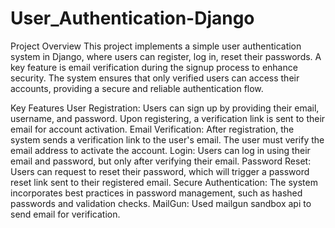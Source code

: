 # User_Authentication-Django

Project Overview
This project implements a simple user authentication system in Django, where users can register, log in, reset their passwords. A key feature is email verification during the signup process to enhance security. The system ensures that only verified users can access their accounts, providing a secure and reliable authentication flow.

Key Features
User Registration: Users can sign up by providing their email, username, and password. Upon registering, a verification link is sent to their email for account activation.
Email Verification: After registration, the system sends a verification link to the user's email. The user must verify the email address to activate the account.
Login: Users can log in using their email and password, but only after verifying their email.
Password Reset: Users can request to reset their password, which will trigger a password reset link sent to their registered email.
Secure Authentication: The system incorporates best practices in password management, such as hashed passwords and validation checks.
MailGun: Used mailgun sandbox api to send email for verification.

